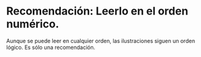 # Recomendación: Leerlo en el orden numérico.

Aunque se puede leer en cualquier orden, las ilustraciones siguen un orden lógico. Es sólo una recomendación.